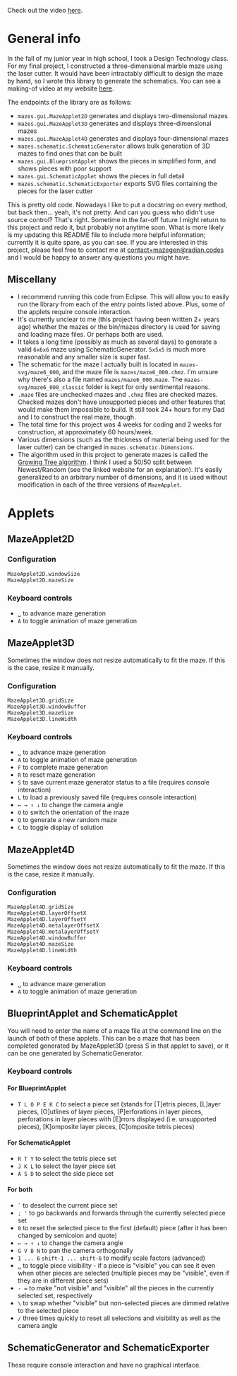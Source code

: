 Check out the video [here](https://nextcloud.intuitiveexplanations.com/s/me6dLHEwNfL8nPd).

# General info

In the fall of my junior year in high school, I took a Design
Technology class. For my final project, I constructed a
three-dimensional marble maze using the laser cutter. It would have
been intractably difficult to design the maze by hand, so I wrote this
library to generate the schematics. You can see a making-of video at
my website [here][other projects].

The endpoints of the library are as follows:
- `mazes.gui.MazeApplet2D` generates and displays two-dimensional
  mazes
- `mazes.gui.MazeApplet3D` generates and displays three-dimensional
  mazes
- `mazes.gui.MazeApplet4D` generates and displays four-dimensional
  mazes
- `mazes.schematic.SchematicGenerator` allows bulk generation of 3D
  mazes to find ones that can be built
- `mazes.gui.BlueprintApplet` shows the pieces in simplified form, and
  shows pieces with poor support
- `mazes.gui.SchematicApplet` shows the pieces in full detail
- `mazes.schematic.SchematicExporter` exports SVG files containing the
  pieces for the laser cutter

This is pretty old code. Nowadays I like to put a docstring on every
method, but back then... yeah, it's not pretty. And can you guess who
didn't use source control? That's right. Sometime in the far-off
future I might return to this project and redo it, but probably not
anytime soon. What is more likely is my updating this README file to
include more helpful information; currently it is quite spare, as you
can see. If you are interested in this project, please feel free to
contact me at [contact+mazegen@radian.codes][email] and I would be
happy to answer any questions you might have.

## Miscellany

- I recommend running this code from Eclipse. This will allow you to
  easily run the library from each of the entry points listed above.
  Plus, some of the applets require console interaction.
- It's currently unclear to me (this project having been written 2+
  years ago) whether the mazes or the bin/mazes directory is used for
  saving and loading maze files. Or perhaps both are used.
- It takes a long time (possibly as much as several days) to generate
  a valid `6x6x6` maze using SchematicGenerator. `5x5x5` is much more
  reasonable and any smaller size is super fast.
- The schematic for the maze I actually built is located in
  `mazes-svg/maze6_000`, and the maze file is `mazes/maze6_000.chmz`.
  I'm unsure why there's also a file named `mazes/maze6_000.maze`. The
  `mazes-svg/maze6_000_classic` folder is kept for only sentimental
  reasons.
- `.maze` files are unchecked mazes and `.chmz` files are checked
  mazes. Checked mazes don't have unsupported pieces and other
  features that would make them impossible to build. It still took 24+
  hours for my Dad and I to construct the real maze, though.
- The total time for this project was 4 weeks for coding and 2 weeks
  for construction, at approximately 60 hours/week.
- Various dimensions (such as the thickness of material being used for
  the laser cutter) can be changed in `mazes.schematic.Dimensions`.
- The algorithm used in this project to generate mazes is called
  the [Growing Tree algorithm][growing tree algorithm]. I think I used
  a 50/50 split between Newest/Random (see the linked website for an
  explanation). It's easily generalized to an arbitrary number of
  dimensions, and it is used without modification in each of the three
  versions of `MazeApplet`.

# Applets

## MazeApplet2D

### Configuration

    MazeApplet2D.windowSize
    MazeApplet2D.mazeSize

### Keyboard controls

- `␣` to advance maze generation
- `A` to toggle animation of maze generation

## MazeApplet3D

Sometimes the window does not resize automatically to fit the maze. If
this is the case, resize it manually.

### Configuration

    MazeApplet3D.gridSize
    MazeApplet3D.windowBuffer
    MazeApplet3D.mazeSize
    MazeApplet3D.lineWidth

### Keyboard controls

- `␣` to advance maze generation
- `A` to toggle animation of maze generation
- `F` to complete maze generation
- `R` to reset maze generation
- `S` to save current maze generator status to a file (requires
  console interaction)
- `L` to load a previously saved file (requires console interaction)
- `← → ↑ ↓` to change the camera angle
- `O` to switch the orientation of the maze
- `Q` to generate a new random maze
- `C` to toggle display of solution

## MazeApplet4D

Sometimes the window does not resize automatically to fit the maze. If
this is the case, resize it manually.

### Configuration

    MazeApplet4D.gridSize
    MazeApplet4D.layerOffsetX
    MazeApplet4D.layerOffsetY
    MazeApplet4D.metalayerOffsetX
    MazeApplet4D.metalayerOffsetY
    MazeApplet4D.windowBuffer
    MazeApplet4D.mazeSize
    MazeApplet4D.lineWidth

### Keyboard controls

- `␣` to advance maze generation
- `A` to toggle animation of maze generation

## BlueprintApplet and SchematicApplet

You will need to enter the name of a maze file at the command line on
the launch of both of these applets. This can be a maze that has been
completed generated by MazeApplet3D (press S in that applet to save),
or it can be one generated by SchematicGenerator.

### Keyboard controls

#### For BlueprintApplet

- `T L O P E K C` to select a piece set (stands for [T]etris pieces,
  [L]ayer pieces, [O]utlines of layer pieces, [P]erforations in layer
  pieces, perforations in layer pieces with [E]rrors displayed (i.e.
  unsupported pieces), [K]omposite layer pieces, [C]omposite tetris
  pieces)

#### For SchematicApplet

- `R T Y` to select the tetris piece set
- `J K L` to select the layer piece set
- `A S D` to select the side piece set

#### For both

- `` ` `` to deselect the current piece set
- `; '` to go backwards and forwards through the currently selected
  piece set
- `0` to reset the selected piece to the first (default) piece (after
  it has been changed by semicolon and quote)
- `← → ↑ ↓` to change the camera angle
- `G V B N` to pan the camera orthogonally
- `1 ... 6` `shift-1 ... shift-6` to modify scale factors (advanced)
- `␣` to toggle piece visibility - if a piece is "visible" you can see
  it even when other pieces are selected (multiple pieces may be
  "visible", even if they are in different piece sets)
- `- =` to make "not visible" and "visible" all the pieces in the
  currently selected set, respectively
- `\` to swap whether "visible" but non-selected pieces are dimmed
  relative to the selected piece
- `/` three times quickly to reset all selections and visibility as
  well as the camera angle

## SchematicGenerator and SchematicExporter

These require console interaction and have no graphical interface.

[email]: mailto:contact+mazegen@radian.codes
[growing tree algorithm]: http://weblog.jamisbuck.org/2011/1/27/maze-generation-growing-tree-algorithm
[other projects]: https://intuitiveexplanations.com/other-projects/

